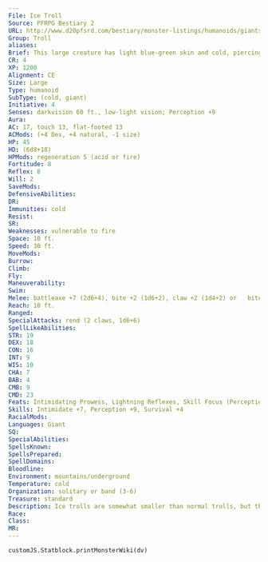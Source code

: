 ```yaml
---
File: Ice Troll
Source: PFRPG Bestiary 2
URL: http://www.d20pfsrd.com/bestiary/monster-listings/humanoids/giants/troll/ice-troll
Group: Troll
aliases: 
Brief: This large creature has light blue-green skin and cold, piercing eyes. Dressed in rough furs, its tusked jaw juts forth in a long underbite.
CR: 4
XP: 1200
Alignment: CE
Size: Large
Type: humanoid
SubType: (cold, giant)
Initiative: 4
Senses: darkvision 60 ft., low-light vision; Perception +9
Aura: 
AC: 17, touch 13, flat-footed 13
ACMods: (+4 Dex, +4 natural, -1 size)
HP: 45
HD: (6d8+18)
HPMods: regeneration 5 (acid or fire)
Fortitude: 8
Reflex: 8
Will: 2
SaveMods: 
DefensiveAbilities: 
DR: 
Immunities: cold
Resist: 
SR: 
Weaknesses: vulnerable to fire
Space: 10 ft.
Speed: 30 ft.
MoveMods: 
Burrow: 
Climb: 
Fly: 
Maneuverability: 
Swim: 
Melee: battleaxe +7 (2d6+4), bite +2 (1d6+2), claw +2 (1d4+2) or   bite +7 (1d6+4), 2 claws +7 (1d4+4)
Reach: 10 ft.
Ranged: 
SpecialAttacks: rend (2 claws, 1d6+6)
SpellLikeAbilities: 
STR: 19
DEX: 18
CON: 16
INT: 9
WIS: 10
CHA: 7
BAB: 4
CMB: 9
CMD: 23
Feats: Intimidating Prowess, Lightning Reflexes, Skill Focus (Perception)
Skills: Intimidate +7, Perception +9, Survival +4
RacialMods: 
Languages: Giant
SQ: 
SpecialAbilities: 
SpellsKnown: 
SpellsPrepared: 
SpellDomains: 
Bloodline: 
Environment: mountains/underground
Temperature: cold
Organization: solitary or band (3-6)
Treasure: standard
Description: Ice trolls are somewhat smaller than normal trolls, but they possess greater intelligence and cunning and are just as voraciously hungry. They display the typical hunched posture of trolls, combined with long arms tipped with sharp claws and the distinctive troll underbite. Like normal trolls, ice trolls possess amazing regenerative powers that enable them to recover from almost any wound. Unlike most trolls, ice trolls often use weapons in battle, but in the heat of combat, they often cast aside weapons in favor of their rending claws. An ice troll stands about 10 feet tall and weighs up to 900 pounds.  Because of their greater intellects, ice trolls sometimes work as mercenaries, and often serve as soldiers in monstrous armies. They frequently ally with frost giants, and may even be found among northern barbarian tribes, as long as they are well fed and well paid.  Ice trolls enjoy the taste of human flesh, and those not working with humans frequently set traps near civilized areas to catch their favorite prey. They will also raid isolated settlements for food, often bringing captured humans back to their icy lairs, where the unfortunate victims are caged and fattened up before finally being devoured by the voracious trolls.  In combat, ice trolls are more cautious than normal trolls. They do not normally rush headlong into battle, instead focusing on weaker foes or those bearing fire. They do not hesitate to attack opponents armed with fire, but work together to defeat such enemies before they can bring their dangerous weapons to bear.  Ice troll society is more patriarchal than normal troll society, and while males may form gangs to hunt or raid, most ice trolls live in small family groups comprised of a male, a female, and their offspring.
Race: 
Class: 
MR: 
---
```

```dataviewjs
customJS.Statblock.printMonsterWiki(dv)
```
